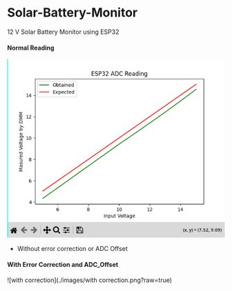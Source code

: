 # Solar-Battery-Monitor

12 V Solar Battery Monitor using ESP32

#### Normal Reading

![Normal Reading](./images/simple_reading.png?raw=true)

- Without error correction or ADC Offset

#### With Error Correction and ADC_Offset

![with correction](./images/with correction.png?raw=true)

